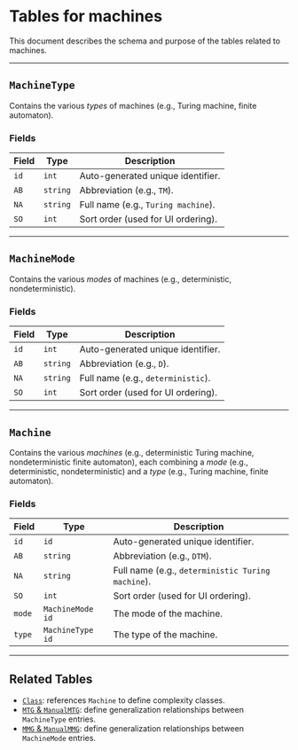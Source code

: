 # Tables for machines

This document describes the schema and purpose of the tables related to machines.

---

## `MachineType` 

Contains the various _types_ of machines (e.g., Turing machine, finite automaton).

### Fields

| Field | Type     | Description                         |
| ----- | -------- | ----------------------------------- |
| `id`  | `int`    | Auto-generated unique identifier.   |
| `AB`  | `string` | Abbreviation (e.g., `TM`).          |
| `NA`  | `string` | Full name (e.g., `Turing machine`). |
| `SO`  | `int`    | Sort order (used for UI ordering).  |

---

## `MachineMode` 

Contains the various _modes_ of machines (e.g., deterministic, nondeterministic).

### Fields

| Field | Type     | Description                        |
| ----- | -------- | ---------------------------------- |
| `id`  | `int`    | Auto-generated unique identifier.  |
| `AB`  | `string` | Abbreviation (e.g., `D`).          |
| `NA`  | `string` | Full name (e.g., `deterministic`). |
| `SO`  | `int`    | Sort order (used for UI ordering). |

---

## `Machine` 

Contains the various _machines_ (e.g., deterministic Turing machine, nondeterministic finite automaton), each combining a _mode_ (e.g., deterministic, nondeterministic) and a _type_ (e.g., Turing machine, finite automaton).

### Fields

| Field  | Type             | Description                                       |
| ------ | ---------------- | ------------------------------------------------- |
| `id`   | `id`             | Auto-generated unique identifier.                 |
| `AB`   | `string`         | Abbreviation (e.g., `DTM`).                       |
| `NA`   | `string`         | Full name (e.g., `deterministic Turing machine`). |
| `SO`   | `int`            | Sort order (used for UI ordering).                |
| `mode` | `MachineMode id` | The mode of the machine.                          |
| `type` | `MachineType id` | The type of the machine.                          |

---

## Related Tables

* [`Class`](class.md): references `Machine` to define complexity classes.
* [`MTG` & `ManualMTG`](machine_generalizations.md): define generalization relationships between `MachineType` entries.
* [`MMG` & `ManualMMG`](machine_generalizations.md): define generalization relationships between `MachineMode` entries.
